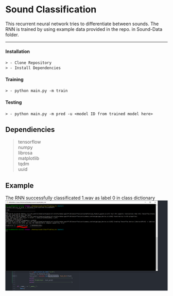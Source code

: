 Sound Classification
===================

This recurrent neural network tries to differentiate between sounds. The RNN is trained by using example data provided in the repo. in Sound-Data folder.

----------

#### <i class="icon-down-big"></i> Installation

	> - Clone Repository
	> - Install Dependencies

#### <i class="icon-ccw"></i> Training

	> - python main.py -m train

#### <i class="icon-right-big"></i> Testing

	> - python main.py -m pred -u <model ID from trained model here>

Dependiencies
-------------------

> tensorflow <br>
> numpy <br>
> librosa <br>
> matplotlib <br>
> tqdm <br>
> uuid <br>

Example
-------------------
The RNN successfully classificated 1.wav as label 0 in class dictionary
![img_pred](media/1.png)
